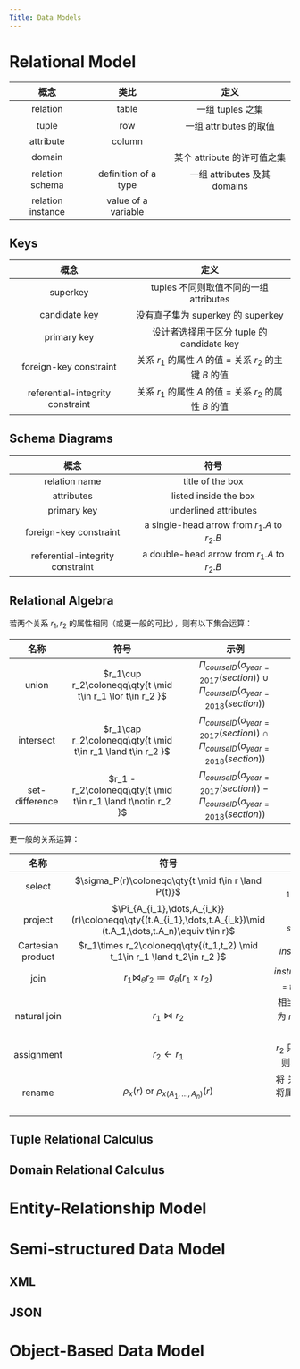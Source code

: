 ```yaml
---
Title: Data Models
---
```


# Relational Model

|               概念               |         类比         |                           定义                            |
| :------------------------------: | :------------------: | :-------------------------------------------------------: |
|             relation             |        table         |                     一组 tuples 之集                      |
|              tuple               |         row          |                  一组 attributes 的取值                   |
|            attribute             |        column        |                                                           |
|              domain              |                      |                某个 attribute 的许可值之集                |
|         relation schema          | definition of a type |               一组 attributes 及其 domains                |
|        relation instance         | value of a variable  |                                                           |

## Keys

|               概念               |                           定义                            |
| :------------------------------: | :-------------------------------------------------------: |
|             superkey             |          tuples 不同则取值不同的一组 attributes           |
|          candidate key           |             没有真子集为 superkey 的 superkey             |
|           primary key            |         设计者选择用于区分 tuple 的 candidate key         |
|      foreign-key constraint      | 关系 $r_1$ 的属性 $A$ 的值 $=$ 关系 $r_2$ 的主键 $B$ 的值 |
| referential-integrity constraint | 关系 $r_1$ 的属性 $A$ 的值 $=$ 关系 $r_2$ 的属性 $B$ 的值 |

## Schema Diagrams

|               概念               |                    符号                     |
| :------------------------------: | :-----------------------------------------: |
|          relation name           |              title of the box               |
|            attributes            |            listed inside the box            |
|           primary key            |            underlined attributes            |
|      foreign-key constraint      | a single-head arrow from $r_1.A$ to $r_2.B$ |
| referential-integrity constraint | a double-head arrow from $r_1.A$ to $r_2.B$ |

## Relational Algebra

若两个关系 $r_1,r_2$ 的属性相同（或更一般的可比），则有以下集合运算：

|       名称        |                             符号                             |                             示例                             |
| :---------------: | :----------------------------------------------------------: | :----------------------------------------------------------: |
|       union       |  $r_1\cup r_2\coloneqq\qty{t \mid t\in r_1 \lor t\in r_2 }$  | $\Pi_{courseID}(\sigma_{year=2017}(section))\cup\Pi_{courseID}(\sigma_{year=2018}(section))$ |
|     intersect     | $r_1\cap r_2\coloneqq\qty{t \mid t\in r_1 \land t\in r_2 }$  | $\Pi_{courseID}(\sigma_{year=2017}(section))\cap\Pi_{courseID}(\sigma_{year=2018}(section))$ |
|  set-difference   | $r_1 - r_2\coloneqq\qty{t \mid t\in r_1 \land t\notin r_2 }$ | $\Pi_{courseID}(\sigma_{year=2017}(section))-\Pi_{courseID}(\sigma_{year=2018}(section))$ |

更一般的关系运算：

|       名称        |                             符号                             |                          示例或备注                          |
| :---------------: | :----------------------------------------------------------: | :----------------------------------------------------------: |
|      select       |     $\sigma_P(r)\coloneqq\qty{t \mid t\in r \land P(t)}$     |             $\sigma_{salary>10000}(instructor)$              |
|      project      | $\Pi_{A_{i_1},\dots,A_{i_k}}(r)\coloneqq\qty{(t.A_{i_1},\dots,t.A_{i_k})\mid (t.A_1,\dots,t.A_n)\equiv t\in r}$ |               $\Pi_{name,salary}(instructor)$                |
| Cartesian product | $r_1\times r_2\coloneqq\qty{(t_1,t_2) \mid t_1\in r_1 \land t_2\in r_2 }$ |                 $instructor \times teaches$                  |
|       join        | $r_1\bowtie_\theta r_2\coloneqq \sigma_\theta(r_1\times r_2)$ |   $instructor \bowtie_{instructor.ID=teaches.ID} teaches$    |
|   natural join    |                       $r_1\bowtie r_2$                       | 相当于 $r_1\bowtie_\theta r_2$ 中的 $\theta$ 为 $r_1$ 与 $r_2$ 的同名属性值相同 |
|    assignment     |                     $r_2 \leftarrow r_1$                     |          $r_2$ 只因为临时关系，否则将改变数据库状态          |
|      rename       |         $\rho_x(r)$ or $\rho_{x(A_1,\dots,A_n)}(r)$          |  将 关系 $r$ 重命名为 $x$ 并将属性重命名为 $A_1,\dots,A_n$   |

## Tuple Relational Calculus

## Domain Relational Calculus

# Entity-Relationship Model

# Semi-structured Data Model

## XML

## JSON

# Object-Based Data Model
